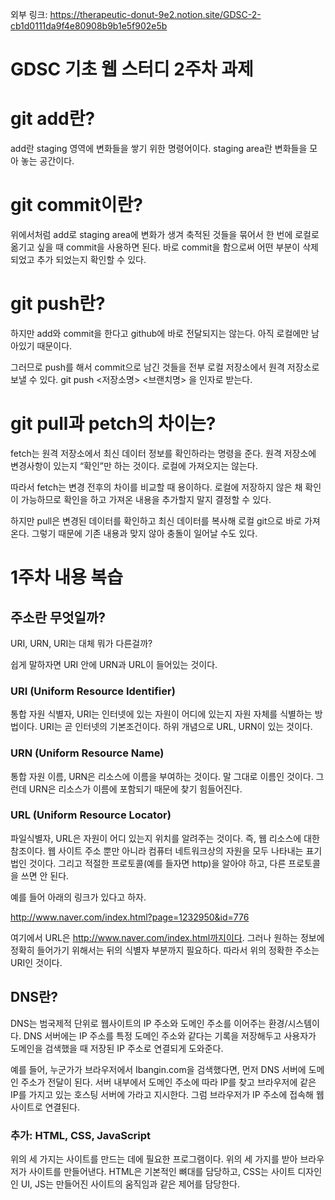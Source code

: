 외부 링크: <https://therapeutic-donut-9e2.notion.site/GDSC-2-cb1d0111da9f4e80908b9b1e5f902e5b>
# ****GDSC 기초 웹 스터디 2주차 과제****

# git add란?

  add란 staging 영역에 변화들을 쌓기 위한 명령어이다. staging area란 변화들을 모아 놓는 공간이다.

# git commit이란?

  위에서처럼 add로 staging area에 변화가 생겨 축적된 것들을 묶어서 한 번에 로컬로 옮기고 싶을 때 commit을 사용하면 된다. 바로 commit을 함으로써 어떤 부분이 삭제 되었고 추가 되었는지 확인할 수 있다. 

# git push란?

  하지만 add와 commit을 한다고 github에 바로 전달되지는 않는다. 아직 로컬에만 남아있기 때문이다.

 그러므로 push를 해서 commit으로 남긴 것들을 전부 로컬 저장소에서 원격 저장소로 보낼 수 있다. git push <저장소명> <브랜치명> 을 인자로 받는다.

# git pull과 petch의 차이는?

  fetch는 원격 저장소에서 최신 데이터 정보를 확인하라는 명령을 준다. 원격 저장소에 변경사항이 있는지 “확인”만 하는 것이다. 로컬에 가져오지는 않는다.

따라서 fetch는 변경 전후의 차이를 비교할 때 용이하다. 로컬에 저장하지 않은 채 확인이 가능하므로 확인을 하고 가져온 내용을 추가할지 말지 결정할 수 있다.

  하지만 pull은 변경된 데이터를 확인하고 최신 데이터를 복사해 로컬 git으로 바로 가져온다. 그렇기 때문에 기존 내용과 맞지 않아 충돌이 일어날 수도 있다.

# 1주차 내용 복습

## 주소란 무엇일까?

URI, URN, URI는 대체 뭐가 다른걸까?

쉽게 말하자면 URI 안에 URN과 URL이 들어있는 것이다.

### URI (Uniform Resource Identifier)

통합 자원 식별자, URI는 인터넷에 있는 자원이 어디에 있는지 자원 자체를 식별하는 방법이다. URI는 곧 인터넷의 기본조건이다. 하위 개념으로 URL, URN이 있는 것이다.

### URN (Uniform Resource Name)

통합 자원 이름, URN은 리소스에 이름을 부여하는 것이다. 말 그대로 이름인 것이다. 그런데 URN은 리소스가 이름에 포함되기 때문에 찾기 힘들어진다. 

### URL (Uniform Resource Locator)

파일식별자, URL은 자원이 어디 있는지 위치를 알려주는 것이다. 즉, 웹 리소스에 대한 참조이다. 웹 사이트 주소 뿐만 아니라 컴퓨터 네트워크상의 자원을 모두 나타내는 표기법인 것이다. 그리고 적절한 프로토콜(예를 들자면 http)을 알아야 하고, 다른 프로토콜을 쓰면 안 된다.

예를 들어 아래의 링크가 있다고 하자.

http://www.naver.com/index.html?page=1232950&id=776

여기에서 URL은 http://www.naver.com/index.html까지이다. 그러나 원하는 정보에 정확히 들어가기 위해서는 뒤의 식별자 부분까지 필요하다. 따라서 위의 정확한 주소는 URI인 것이다.

## DNS란?

DNS는 범국제적 단위로 웹사이트의 IP 주소와 도메인 주소를 이어주는 환경/시스템이다. DNS 서버에는 IP 주소를 특정 도메인 주소와 같다는 기록을 저장해두고 사용자가 도메인을 검색했을 때 저장된 IP 주소로 연결되게 도와준다.

예를 들어, 누군가가 브라우저에서 Ibangin.com을 검색했다면, 먼저 DNS 서버에 도메인 주소가 전달이 된다. 서버 내부에서 도메인 주소에 따라 IP를 찾고 브라우저에 같은 IP를 가지고 있는 호스팅 서버에 가라고 지시한다. 그럼 브라우저가 IP 주소에 접속해 웹사이트로 연결된다.

### 추가: HTML, CSS, JavaScript

위의 세 가지는 사이트를 만드는 데에 필요한 프로그램이다. 위의 세 가지를 받아 브라우저가 사이트를 만들어낸다. HTML은 기본적인 뼈대를 담당하고, CSS는 사이트 디자인인 UI, JS는 만들어진 사이트의 움직임과 같은 제어를 담당한다.

